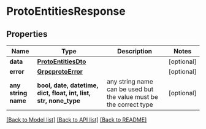 # ProtoEntitiesResponse


## Properties
Name | Type | Description | Notes
------------ | ------------- | ------------- | -------------
**data** | [**ProtoEntitiesDto**](ProtoEntitiesDto.md) |  | [optional] 
**error** | [**GrpcprotoError**](GrpcprotoError.md) |  | [optional] 
**any string name** | **bool, date, datetime, dict, float, int, list, str, none_type** | any string name can be used but the value must be the correct type | [optional]

[[Back to Model list]](../README.md#documentation-for-models) [[Back to API list]](../README.md#documentation-for-api-endpoints) [[Back to README]](../README.md)



